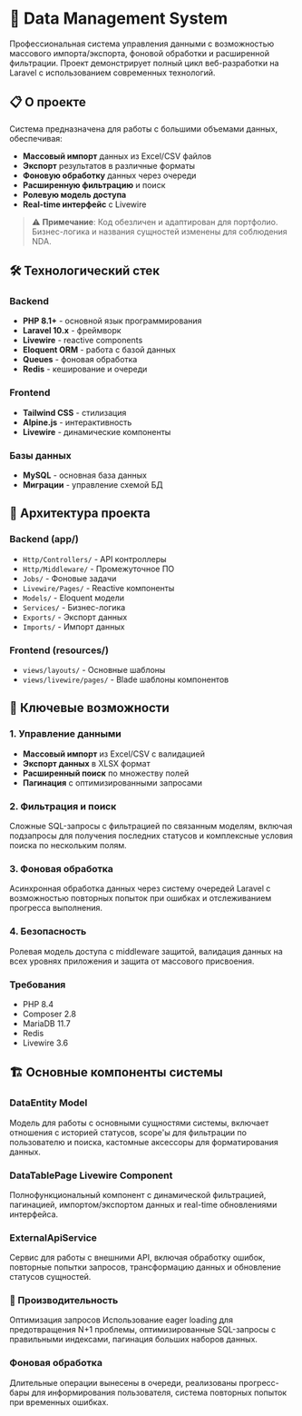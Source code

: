 # 🚀 Data Management System

Профессиональная система управления данными с возможностью массового импорта/экспорта, фоновой обработки и расширенной фильтрации. Проект демонстрирует полный цикл веб-разработки на Laravel с использованием современных технологий.

## 📋 О проекте

Система предназначена для работы с большими объемами данных, обеспечивая:
- **Массовый импорт** данных из Excel/CSV файлов
- **Экспорт** результатов в различные форматы  
- **Фоновую обработку** данных через очереди
- **Расширенную фильтрацию** и поиск
- **Ролевую модель доступа**
- **Real-time интерфейс** с Livewire

> ⚠️ **Примечание**: Код обезличен и адаптирован для портфолио. Бизнес-логика и названия сущностей изменены для соблюдения NDA.

## 🛠 Технологический стек

### Backend
- **PHP 8.1+** - основной язык программирования
- **Laravel 10.x** - фреймворк
- **Livewire** - reactive components
- **Eloquent ORM** - работа с базой данных
- **Queues** - фоновая обработка
- **Redis** - кеширование и очереди

### Frontend
- **Tailwind CSS** - стилизация
- **Alpine.js** - интерактивность
- **Livewire** - динамические компоненты

### Базы данных
- **MySQL** - основная база данных
- **Миграции** - управление схемой БД

## 📁 Архитектура проекта
### Backend (app/)

- `Http/Controllers/` - API контроллеры
- `Http/Middleware/` - Промежуточное ПО  
- `Jobs/` - Фоновые задачи
- `Livewire/Pages/` - Reactive компоненты
- `Models/` - Eloquent модели
- `Services/` - Бизнес-логика
- `Exports/` - Экспорт данных
- `Imports/` - Импорт данных

### Frontend (resources/)

- `views/layouts/` - Основные шаблоны
- `views/livewire/pages/` - Blade шаблоны компонентов

## 🎯 Ключевые возможности

### 1. Управление данными
- **Массовый импорт** из Excel/CSV с валидацией
- **Экспорт данных** в XLSX формат
- **Расширенный поиск** по множеству полей
- **Пагинация** с оптимизированными запросами

### 2. Фильтрация и поиск
Сложные SQL-запросы с фильтрацией по связанным моделям, включая подзапросы для получения последних статусов и комплексные условия поиска по нескольким полям.

### 3. Фоновая обработка
Асинхронная обработка данных через систему очередей Laravel с возможностью повторных попыток при ошибках и отслеживанием прогресса выполнения.

### 4. Безопасность
Ролевая модель доступа с middleware защитой, валидация данных на всех уровнях приложения и защита от массового присвоения.

### Требования
- PHP 8.4
- Composer 2.8
- MariaDB 11.7
- Redis
- Livewire 3.6

## 🏗 Основные компоненты системы
### DataEntity Model
Модель для работы с основными сущностями системы, включает отношения с историей статусов, scope'ы для фильтрации по пользователю и поиска, кастомные аксессоры для форматирования данных.

### DataTablePage Livewire Component
Полнофункциональный компонент с динамической фильтрацией, пагинацией, импортом/экспортом данных и real-time обновлениями интерфейса.

### ExternalApiService
Сервис для работы с внешними API, включая обработку ошибок, повторные попытки запросов, трансформацию данных и обновление статусов сущностей.

### 🔧 Производительность
Оптимизация запросов
Использование eager loading для предотвращения N+1 проблемы, оптимизированные SQL-запросы с правильными индексами, пагинация больших наборов данных.

### Фоновая обработка
Длительные операции вынесены в очереди, реализованы прогресс-бары для информирования пользователя, система повторных попыток при временных ошибках.

